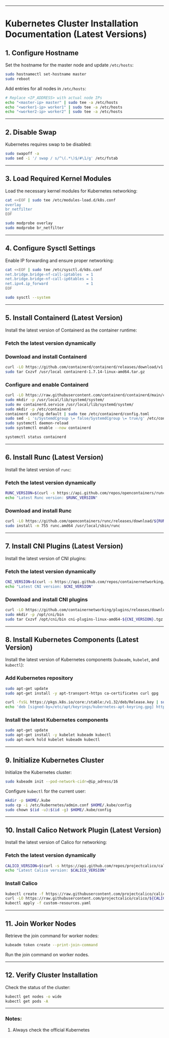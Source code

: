 
---

# Kubernetes Cluster Installation Documentation (Latest Versions)

## 1. Configure Hostname

Set the hostname for the master node and update `/etc/hosts`:

```bash
sudo hostnamectl set-hostname master
sudo reboot
```

Add entries for all nodes in `/etc/hosts`:

```bash
# Replace <IP_ADDRESS> with actual node IPs
echo "<master-ip> master" | sudo tee -a /etc/hosts
echo "<worker1-ip> worker1" | sudo tee -a /etc/hosts
echo "<worker2-ip> worker2" | sudo tee -a /etc/hosts
```

---

## 2. Disable Swap

Kubernetes requires swap to be disabled:

```bash
sudo swapoff -a
sudo sed -i '/ swap / s/^\(.*\)$/#\1/g' /etc/fstab
```

---

## 3. Load Required Kernel Modules

Load the necessary kernel modules for Kubernetes networking:

```bash
cat <<EOF | sudo tee /etc/modules-load.d/k8s.conf
overlay
br_netfilter
EOF

sudo modprobe overlay
sudo modprobe br_netfilter
```

---

## 4. Configure Sysctl Settings

Enable IP forwarding and ensure proper networking:

```bash
cat <<EOF | sudo tee /etc/sysctl.d/k8s.conf
net.bridge.bridge-nf-call-iptables  = 1
net.bridge.bridge-nf-call-ip6tables = 1
net.ipv4.ip_forward                 = 1
EOF

sudo sysctl --system
```

---

## 5. Install Containerd (Latest Version)

Install the latest version of Containerd as the container runtime:

### Fetch the latest version dynamically



### Download and install Containerd

```bash
curl -LO https://github.com/containerd/containerd/releases/download/v1.7.14/containerd-1.7.14-linux-amd64.tar.gz
sudo tar Cxzvf /usr/local containerd-1.7.14-linux-amd64.tar.gz
```

### Configure and enable Containerd

```bash
curl -LO https://raw.githubusercontent.com/containerd/containerd/main/containerd.service
sudo mkdir -p /usr/local/lib/systemd/system/
sudo mv containerd.service /usr/local/lib/systemd/system/
sudo mkdir -p /etc/containerd
containerd config default | sudo tee /etc/containerd/config.toml
sudo sed -i 's/SystemdCgroup \= false/SystemdCgroup \= true/g' /etc/containerd/config.toml
sudo systemctl daemon-reload
sudo systemctl enable --now containerd

systemctl status containerd
```

---

## 6. Install Runc (Latest Version)

Install the latest version of `runc`:

### Fetch the latest version dynamically

```bash
RUNC_VERSION=$(curl -s https://api.github.com/repos/opencontainers/runc/releases/latest | grep 'tag_name' | cut -d '"' -f 4)
echo "Latest Runc version: $RUNC_VERSION"
```

### Download and install Runc

```bash
curl -LO https://github.com/opencontainers/runc/releases/download/${RUNC_VERSION}/runc.amd64
sudo install -m 755 runc.amd64 /usr/local/sbin/runc
```

---

## 7. Install CNI Plugins (Latest Version)

Install the latest version of CNI plugins:

### Fetch the latest version dynamically

```bash
CNI_VERSION=$(curl -s https://api.github.com/repos/containernetworking/plugins/releases/latest | grep 'tag_name' | cut -d '"' -f 4)
echo "Latest CNI version: $CNI_VERSION"
```

### Download and install CNI plugins

```bash
curl -LO https://github.com/containernetworking/plugins/releases/download/${CNI_VERSION}/cni-plugins-linux-amd64-${CNI_VERSION}.tgz
sudo mkdir -p /opt/cni/bin
sudo tar Cxzvf /opt/cni/bin cni-plugins-linux-amd64-${CNI_VERSION}.tgz
```

---

## 8. Install Kubernetes Components (Latest Version)

Install the latest version of Kubernetes components (`kubeadm`, `kubelet`, and `kubectl`):

### Add Kubernetes repository

```bash
sudo apt-get update
sudo apt-get install -y apt-transport-https ca-certificates curl gpg

curl -fsSL https://pkgs.k8s.io/core:/stable:/v1.32/deb/Release.key | sudo gpg --dearmor -o /etc/apt/keyrings/kubernetes-apt-keyring.gpg
echo 'deb [signed-by=/etc/apt/keyrings/kubernetes-apt-keyring.gpg] https://pkgs.k8s.io/core:/stable:/v1.32/deb/ /' | sudo tee /etc/apt/sources.list.d/kubernetes.list
```

### Install the latest Kubernetes components

```bash
sudo apt-get update
sudo apt-get install -y kubelet kubeadm kubectl
sudo apt-mark hold kubelet kubeadm kubectl
```

---

## 9. Initialize Kubernetes Cluster

Initialize the Kubernetes cluster:

```bash
sudo kubeadm init --pod-network-cidr=@ip_adress/16
```

Configure `kubectl` for the current user:

```bash
mkdir -p $HOME/.kube
sudo cp -i /etc/kubernetes/admin.conf $HOME/.kube/config
sudo chown $(id -u):$(id -g) $HOME/.kube/config
```

---

## 10. Install Calico Network Plugin (Latest Version)

Install the latest version of Calico for networking:

### Fetch the latest version dynamically

```bash
CALICO_VERSION=$(curl -s https://api.github.com/repos/projectcalico/calico/releases/latest | grep 'tag_name' | cut -d '"' -f 4)
echo "Latest Calico version: $CALICO_VERSION"
```

### Install Calico

```bash
kubectl create -f https://raw.githubusercontent.com/projectcalico/calico/${CALICO_VERSION}/manifests/tigera-operator.yaml
curl -LO https://raw.githubusercontent.com/projectcalico/calico/${CALICO_VERSION}/manifests/custom-resources.yaml
kubectl apply -f custom-resources.yaml
```

---

## 11. Join Worker Nodes

Retrieve the join command for worker nodes:

```bash
kubeadm token create --print-join-command
```

Run the join command on worker nodes.

---

## 12. Verify Cluster Installation

Check the status of the cluster:

```bash
kubectl get nodes -o wide
kubectl get pods -A
```

---

### Notes:

1. Always check the official Kubernetes 